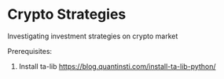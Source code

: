 # Crypto Strategies
Investigating investment strategies on crypto market

Prerequisites:
1. Install ta-lib https://blog.quantinsti.com/install-ta-lib-python/
